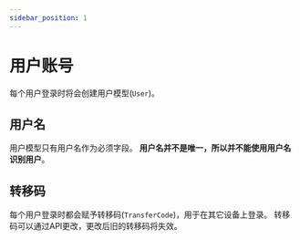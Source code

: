 ```yaml
---
sidebar_position: 1
---
```


# 用户账号

每个用户登录时将会创建用户模型(`User`)。

## 用户名

用户模型只有用户名作为必须字段。
**用户名并不是唯一，所以并不能使用用户名识别用户**。

## 转移码

每个用户登录时都会赋予转移码(`TransferCode`)，用于在其它设备上登录。
转移码可以通过API更改，更改后旧的转移码将失效。
